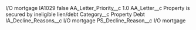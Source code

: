 <?xml version="1.0" encoding="UTF-8"?>
<CustomMetadata xmlns="http://soap.sforce.com/2006/04/metadata" xmlns:xsi="http://www.w3.org/2001/XMLSchema-instance" xmlns:xsd="http://www.w3.org/2001/XMLSchema">
    <description>I/O mortgage</description>
    <label>IA1029</label>
    <protected>false</protected>
    <values>
        <field>AA_Letter_Priority__c</field>
        <value xsi:type="xsd:double">1.0</value>
    </values>
    <values>
        <field>AA_Letter__c</field>
        <value xsi:type="xsd:string">Property is secured by ineligible lien/debt</value>
    </values>
    <values>
        <field>Category__c</field>
        <value xsi:type="xsd:string">Property Debt</value>
    </values>
    <values>
        <field>IA_Decline_Reasons__c</field>
        <value xsi:type="xsd:string">I/O mortgage</value>
    </values>
    <values>
        <field>PS_Decline_Reason__c</field>
        <value xsi:type="xsd:string">I/O mortgage</value>
    </values>
</CustomMetadata>
